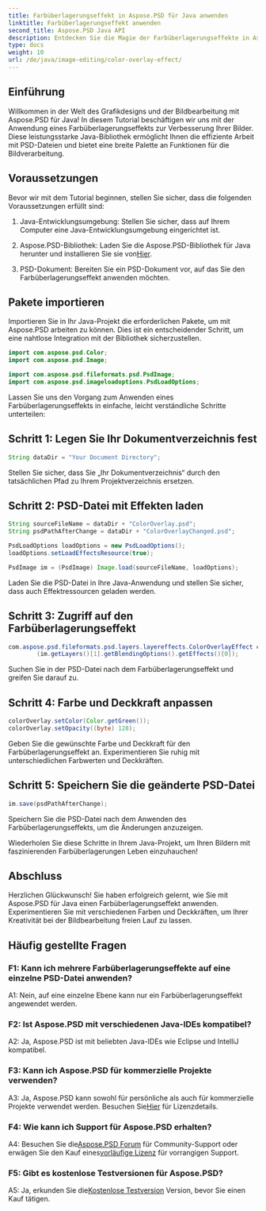 ```yaml
---
title: Farbüberlagerungseffekt in Aspose.PSD für Java anwenden
linktitle: Farbüberlagerungseffekt anwenden
second_title: Aspose.PSD Java API
description: Entdecken Sie die Magie der Farbüberlagerungseffekte in Aspose.PSD für Java. Verbessern Sie Ihre Bildbearbeitung mit dieser Schritt-für-Schritt-Anleitung.
type: docs
weight: 10
url: /de/java/image-editing/color-overlay-effect/
---
```

## Einführung

Willkommen in der Welt des Grafikdesigns und der Bildbearbeitung mit Aspose.PSD für Java! In diesem Tutorial beschäftigen wir uns mit der Anwendung eines Farbüberlagerungseffekts zur Verbesserung Ihrer Bilder. Diese leistungsstarke Java-Bibliothek ermöglicht Ihnen die effiziente Arbeit mit PSD-Dateien und bietet eine breite Palette an Funktionen für die Bildverarbeitung.

## Voraussetzungen

Bevor wir mit dem Tutorial beginnen, stellen Sie sicher, dass die folgenden Voraussetzungen erfüllt sind:

1. Java-Entwicklungsumgebung: Stellen Sie sicher, dass auf Ihrem Computer eine Java-Entwicklungsumgebung eingerichtet ist.

2.  Aspose.PSD-Bibliothek: Laden Sie die Aspose.PSD-Bibliothek für Java herunter und installieren Sie sie von[Hier](https://releases.aspose.com/psd/java/).

3. PSD-Dokument: Bereiten Sie ein PSD-Dokument vor, auf das Sie den Farbüberlagerungseffekt anwenden möchten.

## Pakete importieren

Importieren Sie in Ihr Java-Projekt die erforderlichen Pakete, um mit Aspose.PSD arbeiten zu können. Dies ist ein entscheidender Schritt, um eine nahtlose Integration mit der Bibliothek sicherzustellen.

```java
import com.aspose.psd.Color;
import com.aspose.psd.Image;

import com.aspose.psd.fileformats.psd.PsdImage;
import com.aspose.psd.imageloadoptions.PsdLoadOptions;
```

Lassen Sie uns den Vorgang zum Anwenden eines Farbüberlagerungseffekts in einfache, leicht verständliche Schritte unterteilen:

## Schritt 1: Legen Sie Ihr Dokumentverzeichnis fest

```java
String dataDir = "Your Document Directory";
```

Stellen Sie sicher, dass Sie „Ihr Dokumentverzeichnis“ durch den tatsächlichen Pfad zu Ihrem Projektverzeichnis ersetzen.

## Schritt 2: PSD-Datei mit Effekten laden

```java
String sourceFileName = dataDir + "ColorOverlay.psd";
String psdPathAfterChange = dataDir + "ColorOverlayChanged.psd";

PsdLoadOptions loadOptions = new PsdLoadOptions();
loadOptions.setLoadEffectsResource(true);

PsdImage im = (PsdImage) Image.load(sourceFileName, loadOptions);
```

Laden Sie die PSD-Datei in Ihre Java-Anwendung und stellen Sie sicher, dass auch Effektressourcen geladen werden.

## Schritt 3: Zugriff auf den Farbüberlagerungseffekt

```java
com.aspose.psd.fileformats.psd.layers.layereffects.ColorOverlayEffect colorOverlay = (com.aspose.psd.fileformats.psd.layers.layereffects.ColorOverlayEffect)
        (im.getLayers()[1].getBlendingOptions().getEffects()[0]);
```

Suchen Sie in der PSD-Datei nach dem Farbüberlagerungseffekt und greifen Sie darauf zu.

## Schritt 4: Farbe und Deckkraft anpassen

```java
colorOverlay.setColor(Color.getGreen());
colorOverlay.setOpacity((byte) 128);
```

Geben Sie die gewünschte Farbe und Deckkraft für den Farbüberlagerungseffekt an. Experimentieren Sie ruhig mit unterschiedlichen Farbwerten und Deckkräften.

## Schritt 5: Speichern Sie die geänderte PSD-Datei

```java
im.save(psdPathAfterChange);
```

Speichern Sie die PSD-Datei nach dem Anwenden des Farbüberlagerungseffekts, um die Änderungen anzuzeigen.

Wiederholen Sie diese Schritte in Ihrem Java-Projekt, um Ihren Bildern mit faszinierenden Farbüberlagerungen Leben einzuhauchen!

## Abschluss

Herzlichen Glückwunsch! Sie haben erfolgreich gelernt, wie Sie mit Aspose.PSD für Java einen Farbüberlagerungseffekt anwenden. Experimentieren Sie mit verschiedenen Farben und Deckkräften, um Ihrer Kreativität bei der Bildbearbeitung freien Lauf zu lassen.

## Häufig gestellte Fragen

### F1: Kann ich mehrere Farbüberlagerungseffekte auf eine einzelne PSD-Datei anwenden?

A1: Nein, auf eine einzelne Ebene kann nur ein Farbüberlagerungseffekt angewendet werden.

### F2: Ist Aspose.PSD mit verschiedenen Java-IDEs kompatibel?

A2: Ja, Aspose.PSD ist mit beliebten Java-IDEs wie Eclipse und IntelliJ kompatibel.

### F3: Kann ich Aspose.PSD für kommerzielle Projekte verwenden?

 A3: Ja, Aspose.PSD kann sowohl für persönliche als auch für kommerzielle Projekte verwendet werden. Besuchen Sie[Hier](https://purchase.aspose.com/buy) für Lizenzdetails.

### F4: Wie kann ich Support für Aspose.PSD erhalten?

 A4: Besuchen Sie die[Aspose.PSD Forum](https://forum.aspose.com/c/psd/34) für Community-Support oder erwägen Sie den Kauf eines[vorläufige Lizenz](https://purchase.aspose.com/temporary-license/) für vorrangigen Support.

### F5: Gibt es kostenlose Testversionen für Aspose.PSD?

 A5: Ja, erkunden Sie die[Kostenlose Testversion](https://releases.aspose.com/) Version, bevor Sie einen Kauf tätigen.